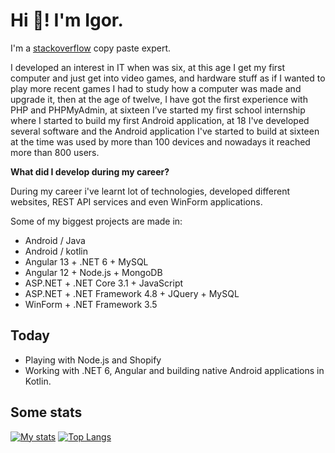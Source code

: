 # Hi 👋! I'm Igor.

I'm a [stackoverflow](https://stackoverflow.com/users/9945307/nicetomytyuk) copy paste expert.

I developed an interest in IT when was six, at this age I get my first computer and just get into video games, and hardware stuff as if I wanted to play more recent games I had to study how a computer was made and upgrade it, then at the age of twelve, I have got the first experience with PHP and PHPMyAdmin, at sixteen I’ve started my first school internship where I started to build my first Android application, at 18 I've developed several software and the Android application I've started to build at sixteen at the time was used by more than 100 devices and nowadays it reached more than 800 users.

**What did I develop during my career?**

During my career i've learnt lot of technologies, developed different websites, REST API services and even WinForm applications.

Some of my biggest projects are made in:
- Android / Java
- Android / kotlin
- Angular 13 + .NET 6 + MySQL
- Angular 12 + Node.js + MongoDB
- ASP.NET + .NET Core 3.1 + JavaScript
- ASP.NET + .NET Framework 4.8 + JQuery + MySQL
- WinForm + .NET Framework 3.5

## Today

- Playing with Node.js and Shopify
- Working with .NET 6, Angular and building native Android applications in Kotlin.

## Some stats
[![My stats](https://github-readme-stats.vercel.app/api?username=nicetomytyuk&show_icons=true&line_height=33)](https://github.com/nicetomytyuk)
[![Top Langs](https://github-readme-stats.vercel.app/api/top-langs/?username=nicetomytyuk&langs_count=4)](https://github.com/nicetomytyuk)
